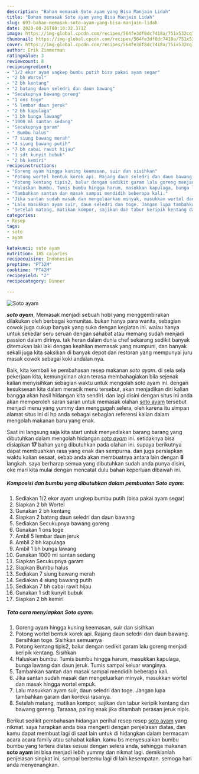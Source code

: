 ```yaml
---
description: "Bahan memasak Soto ayam yang Bisa Manjain Lidah"
title: "Bahan memasak Soto ayam yang Bisa Manjain Lidah"
slug: 693-bahan-memasak-soto-ayam-yang-bisa-manjain-lidah
date: 2020-08-26T08:10:32.371Z
image: https://img-global.cpcdn.com/recipes/564fe3df8dc7418a/751x532cq70/soto-ayam-foto-resep-utama.jpg
thumbnail: https://img-global.cpcdn.com/recipes/564fe3df8dc7418a/751x532cq70/soto-ayam-foto-resep-utama.jpg
cover: https://img-global.cpcdn.com/recipes/564fe3df8dc7418a/751x532cq70/soto-ayam-foto-resep-utama.jpg
author: Erik Zimmerman
ratingvalue: 3
reviewcount: 8
recipeingredient:
- "1/2 ekor ayam ungkep bumbu putih bisa pakai ayam segar"
- "2 bh Wortel"
- "2 bh kentang"
- "2 batang daun seledri dan daun bawang"
- "Secukupnya bawang goreng"
- "1 ons toge"
- "5 lembar daun jeruk"
- "2 bh kapulaga"
- "1 bh bunga lawang"
- "1000 ml santan sedang"
- "Secukupnya garam"
- " Bumbu halus"
- "7 siung bawang merah"
- "4 siung bawang putih"
- "7 bh cabai rawit hijau"
- "1 sdt kunyit bubuk"
- "2 bh kemiri"
recipeinstructions:
- "Goreng ayam hingga kuning keemasan, suir dan sisihkan"
- "Potong wortel bentuk korek api. Rajang daun seledri dan daun bawang. Bersihkan toge. Sisihkan semuanya"
- "Potong kentang tipis2, balur dengan sedikit garam lalu goreng menjadi keripik kentang. Sisihkan"
- "Haluskan bumbu. Tumis bumbu hingga harum, masukkan kapulaga, bunga lawang dan daun jeruk. Tumis sampai keluar wanginya."
- "Tambahkan santan dan masak sampai mendidih beberapa kali."
- "Jika santan sudah masak dan mengeluarkan minyak, masukkan wortel dan masak hingga wortel empuk."
- "Lalu masukkan ayam suir, daun seledri dan toge. Jangan lupa tambahkan garam dan koreksi rasanya."
- "Setelah matang, matikan kompor, sajikan dan tabur keripik kentang dan bawang goreng. Taraaaa, paling enak jika ditambah perasan jeruk nipis."
categories:
- Resep
tags:
- soto
- ayam

katakunci: soto ayam 
nutrition: 185 calories
recipecuisine: Indonesian
preptime: "PT32M"
cooktime: "PT42M"
recipeyield: "2"
recipecategory: Dinner

---
```



![Soto ayam](https://img-global.cpcdn.com/recipes/564fe3df8dc7418a/751x532cq70/soto-ayam-foto-resep-utama.jpg)

<b><i>soto ayam</i></b>, Memasak menjadi sebuah hobi yang menggembirakan dilakukan oleh berbagai komunitas. bukan hanya para wanita, sebagian cowok juga cukup banyak yang suka dengan kegiatan ini. walau hanya untuk sekedar seru seruan dengan sahabat atau memang sudah menjadi passion dalam dirinya. tak heran dalam dunia chef sekarang sedikit banyak ditemukan laki laki dengan keahlian memasak yang mumpuni, dan banyak sekali juga kita saksikan di banyak depot dan restoran yang mempunyai juru masak cowok sebagai koki andalan nya.



Baik, kita kembali ke pembahasan resep makanan <i>soto ayam</i>. di sela sela pekerjaan kita, kemungkinan akan terasa membahagiakan bila sejenak kalian menyisihkan sebagian waktu untuk mengolah soto ayam ini. dengan kesuksesan kita dalam meracik menu tersebut, akan menjadikan diri kalian bangga akan hasil hidangan kita sendiri. dan lagi disini dengan situs ini anda akan memperoleh saran saran untuk memasak olahan <u>soto ayam</u> tersebut menjadi menu yang yummy dan menggugah selera, oleh karena itu simpan alamat situs ini di hp anda sebagai sebagian referensi kalian dalam mengolah makanan baru yang enak.


Saat ini langsung saja kita start untuk menyediakan barang barang yang dibutuhkan dalam mengolah hidangan <u><i>soto ayam</i></u> ini. setidaknya bisa disiapkan <b>17</b> bahan yang dibutuhkan pada olahan ini. supaya berikutnya dapat membuahkan rasa yang enak dan sempurna. dan juga persiapkan waktu kalian sesaat, sebab anda akan membuatnya antara lain dengan <b>8</b> langkah. saya berharap semua yang dibutuhkan sudah anda punya disini, oke mari kita mulai dengan mencatat dulu bahan keperluan dibawah ini.

<!--inarticleads1-->

##### Komposisi dan bumbu yang dibutuhkan dalam pembuatan Soto ayam:

1. Sediakan 1/2 ekor ayam ungkep bumbu putih (bisa pakai ayam segar)
1. Siapkan 2 bh Wortel
1. Gunakan 2 bh kentang
1. Siapkan 2 batang daun seledri dan daun bawang
1. Sediakan Secukupnya bawang goreng
1. Gunakan 1 ons toge
1. Ambil 5 lembar daun jeruk
1. Ambil 2 bh kapulaga
1. Ambil 1 bh bunga lawang
1. Gunakan 1000 ml santan sedang
1. Siapkan Secukupnya garam
1. Siapkan  Bumbu halus
1. Sediakan 7 siung bawang merah
1. Sediakan 4 siung bawang putih
1. Sediakan 7 bh cabai rawit hijau
1. Gunakan 1 sdt kunyit bubuk
1. Siapkan 2 bh kemiri




<!--inarticleads2-->

##### Tata cara menyiapkan Soto ayam:

1. Goreng ayam hingga kuning keemasan, suir dan sisihkan
1. Potong wortel bentuk korek api. Rajang daun seledri dan daun bawang. Bersihkan toge. Sisihkan semuanya
1. Potong kentang tipis2, balur dengan sedikit garam lalu goreng menjadi keripik kentang. Sisihkan
1. Haluskan bumbu. Tumis bumbu hingga harum, masukkan kapulaga, bunga lawang dan daun jeruk. Tumis sampai keluar wanginya.
1. Tambahkan santan dan masak sampai mendidih beberapa kali.
1. Jika santan sudah masak dan mengeluarkan minyak, masukkan wortel dan masak hingga wortel empuk.
1. Lalu masukkan ayam suir, daun seledri dan toge. Jangan lupa tambahkan garam dan koreksi rasanya.
1. Setelah matang, matikan kompor, sajikan dan tabur keripik kentang dan bawang goreng. Taraaaa, paling enak jika ditambah perasan jeruk nipis.




Berikut sedikit pembahasan hidangan perihal resep resep <u>soto ayam</u> yang nikmat. saya harapkan anda bisa mengerti dengan penjelasan diatas, dan kamu dapat membuat lagi di saat lain untuk di hidangkan dalam bermacam acara acara family atau sahabat kalian. kamu bs menyesuaikan bumbu bumbu yang tertera diatas sesuai dengan selera anda, sehingga makanan <b>soto ayam</b> ini bisa menjadi lebih yummy dan nikmat lagi. demikianlah penjelasan singkat ini, sampai bertemu lagi di lain kesempatan. semoga hari anda menyenangkan.
